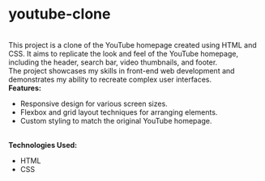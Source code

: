# youtube-clone
<br>
This project is a clone of the YouTube homepage created using HTML and CSS. It aims to replicate the look and feel of the YouTube homepage, including the header, search bar, video thumbnails, and footer. 
<br>
The project showcases my skills in front-end web development and demonstrates my ability to recreate complex user interfaces. 
<br>
<b>Features:</b>
<ul>
  <li>Responsive design for various screen sizes.</li>
  <li>Flexbox and grid layout techniques for arranging elements.</li>
  <li>Custom styling to match the original YouTube homepage.</li>
</ul>
<br>
<b>Technologies Used:</b>
<ul>
  <li>HTML</li>
  <li>CSS</li>
</ul>

